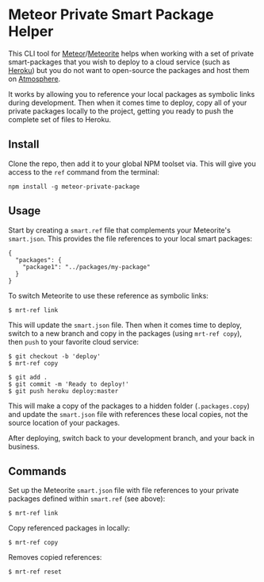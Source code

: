 # Meteor Private Smart Package Helper

This CLI tool for [Meteor](http://meteor.com/)/[Meteorite](http://oortcloud.github.com/meteorite/)
helps when working with a set of private smart-packages
that you wish to deploy to a cloud service
(such as [Heroku](https://github.com/oortcloud/heroku-buildpack-meteorite))
but you do not want to open-source the packages and host them
on [Atmosphere](https://atmosphere.meteor.com/).

It works by allowing you to reference your local packages as symbolic links during development.
Then when it comes time to deploy, copy all of your private packages locally to the
project, getting you ready to push the complete set of files to Heroku.


## Install

Clone the repo, then add it to your global NPM toolset via.
This will give you access to the `ref` command from the terminal:

    npm install -g meteor-private-package


## Usage

Start by creating a `smart.ref` file that complements your Meteorite's `smart.json`.
This provides the file references to your local smart packages:

    {
      "packages": {
        "package1": "../packages/my-package"
      }
    }

To switch Meteorite to use these reference as symbolic links:

    $ mrt-ref link

This will update the `smart.json` file.  Then when it comes time to deploy, switch to a new branch
and copy in the packages (using `mrt-ref copy`), then `push` to your favorite cloud service:

    $ git checkout -b 'deploy'
    $ mrt-ref copy

    $ git add .
    $ git commit -m 'Ready to deploy!'
    $ git push heroku deploy:master

This will make a copy of the packages to a hidden folder (`.packages.copy`) and update the `smart.json` file
with references these local copies, not the source location of your packages.

After deploying, switch back to your development branch, and your back in business.


## Commands

Set up the Meteorite `smart.json` file with file references to your private packages
defined within `smart.ref` (see above):

    $ mrt-ref link

Copy referenced packages in locally:

    $ mrt-ref copy

Removes copied references:

    $ mrt-ref reset



